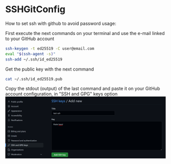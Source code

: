 # SSHGitConfig

How to set ssh with github to avoid password usage:

First execute the next commands on your terminal and use the e-mail linked to your GitHub account

```sh
ssh-keygen -t ed25519 -C user@email.com
eval "$(ssh-agent -s)"
ssh-add ~/.ssh/id_ed25519
```

Get the public key with the next command

```sh
cat ~/.ssh/id_ed25519.pub
```

Copy the stdout (output) of the last command and paste it on your GitHub account configuration, in "SSH and GPG" keys option
![capture](images/sshGitHubConfig.png)
